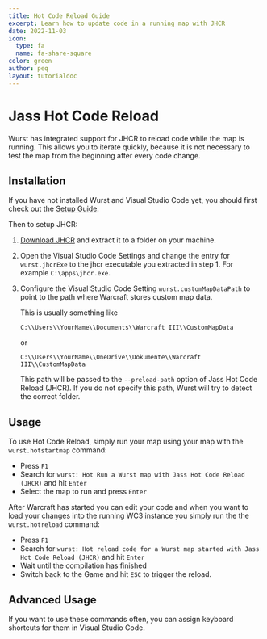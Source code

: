 ```yaml
---
title: Hot Code Reload Guide
excerpt: Learn how to update code in a running map with JHCR
date: 2022-11-03
icon:
  type: fa
  name: fa-share-square
color: green
author: peq
layout: tutorialdoc
---
```


# Jass Hot Code Reload

Wurst has integrated support for JHCR to reload code while the map is running.
This allows you to iterate quickly, because it is not necessary to test the map from the beginning after every code change.

## Installation

If you have not installed Wurst and Visual Studio Code yet, you should first check out the [Setup Guide](/start).

Then to setup JHCR:

1. [Download JHCR](https://www.hiveworkshop.com/threads/jass-hot-code-reload.313811/) and extract it to a folder on your machine.
2. Open the Visual Studio Code Settings and change the entry for `wurst.jhcrExe` to the jhcr executable you extracted in step 1. For example `C:\apps\jhcr.exe`.
3. Configure the Visual Studio Code Setting `wurst.customMapDataPath` to point to the path where Warcraft stores custom map data.

    This is usually something like

    `C:\\Users\\YourName\\Documents\\Warcraft III\\CustomMapData`

    or

    `C:\\Users\\YourName\\OneDrive\\Dokumente\\Warcraft III\\CustomMapData`

    This path will be passed to the `--preload-path` option of Jass Hot Code Reload (JHCR).
    If you do not specify this path, Wurst will try to detect the correct folder.

## Usage

To use Hot Code Reload, simply run your map using your map with the `wurst.hotstartmap` command:

 - Press `F1`
 - Search for `wurst: Hot Run a Wurst map with Jass Hot Code Reload (JHCR)` and hit `Enter`
 - Select the map to run and press `Enter`

After Warcraft has started you can edit your code and when you want to load your changes into the running WC3 instance you simply run the the `wurst.hotreload` command:

 - Press `F1`
 - Search for `wurst: Hot reload code for a Wurst map started with Jass Hot Code Reload (JHCR)` and hit `Enter`
 - Wait until the compilation has finished
 - Switch back to the Game and hit `ESC` to trigger the reload.

## Advanced Usage

If you want to use these commands often, you can assign keyboard shortcuts for them in Visual Studio Code.
